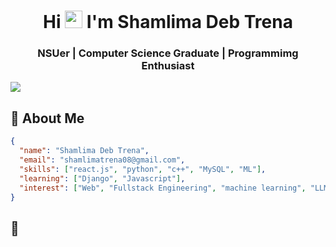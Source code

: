 <h1 align="center">Hi <img src="https://media.giphy.com/media/hvRJCLFzcasrR4ia7z/giphy.gif" width="28"> I'm Shamlima Deb Trena</h1>
<h3 align="center"> NSUer | Computer Science Graduate | Programmimg Enthusiast</h3>

![](https://komarev.com/ghpvc/?username=shamlimatrena&color=blue&style=flat-square&base=100&abbreviated=true)
## 📄 About Me
```json
{
  "name": "Shamlima Deb Trena",
  "email": "shamlimatrena08@gmail.com",
  "skills": ["react.js", "python", "c++", "MySQL", "ML"],
  "learning": ["Django", "Javascript"],
  "interest": ["Web", "Fullstack Engineering", "machine learning", "LLM", "Database", "Distributed System", "Cloud", "System Design"]
}
```
## 📄 
